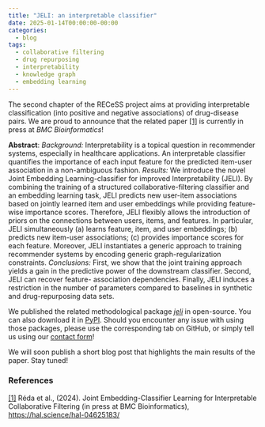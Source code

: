 ```yaml
---
title: "JELI: an interpretable classifier"
date: 2025-01-14T00:00:00-00:00
categories:
  - blog
tags:
  - collaborative filtering
  - drug repurposing
  - interpretability
  - knowledge graph
  - embedding learning
---
```


The second chapter of the RECeSS project aims at providing interpretable classification (into positive and negative associations) of drug-disease pairs. We are proud to announce that the related paper [[1]](https://hal.science/hal-04625183/) is currently in press at *BMC Bioinformatics*!

**Abstract**: *Background:* Interpretability is a topical question in recommender systems, especially in healthcare applications. An interpretable classifier quantifies the importance of each input feature for the predicted item-user association in a non-ambiguous fashion. *Results:* We introduce the novel Joint Embedding Learning-classifier for improved Interpretability (JELI). By combining the training of a structured collaborative-filtering classifier and an embedding learning task, JELI predicts new user-item associations based on jointly learned item and user embeddings while providing feature-wise importance scores. Therefore, JELI flexibly allows the introduction of priors on the connections between users, items, and features. In particular, JELI simultaneously (a) learns feature, item, and user embeddings; (b) predicts new item-user associations; (c) provides importance scores for each feature. Moreover, JELI instantiates a generic approach to training recommender systems by encoding generic graph-regularization constraints. *Conclusions:* First, we show that the joint training approach yields a gain in the predictive power of the downstream classifier. Second, JELI can recover feature- association dependencies. Finally, JELI induces a restriction in the number of parameters compared to baselines in synthetic and drug-repurposing data sets. 

We published the related methodological package [*jeli*](https://github.com/recess-eu-project/JELI) in open-source. You can also download it in [PyPI](https://pypi.org/project/jeli/). Should you encounter any issue with using those packages, please use the corresponding tab on GitHub, or simply tell us using our [contact form](https://recess-eu-project.github.io/contact)!

We will soon publish a short blog post that highlights the main results of the paper. Stay tuned!

### References

[[1]](https://hal.science/hal-04625183/) Réda et al., (2024). Joint Embedding-Classifier Learning for Interpretable Collaborative Filtering (in press at BMC Bioinformatics), https://hal.science/hal-04625183/
